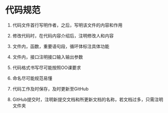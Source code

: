 # 代码规范

1. 代码文件首行写明作者，之后，写明该文件的内容和作用

2. 修改代码时，在代码内容介绍后，注明修改人和内容

3. 文件内，函数，重要语句段，循环体标注具体功能

4. 文件内，接口注明接口输入输出参数

5. 代码格式书写尽可能按照OO课要求

6. 命名尽可能规范易懂

7. 代码工作及时保存，及时更新至GitHub

8. GitHub提交时，注明新提交文档和所更新文档的名称，若文档过多，只需注明文件夹

   

